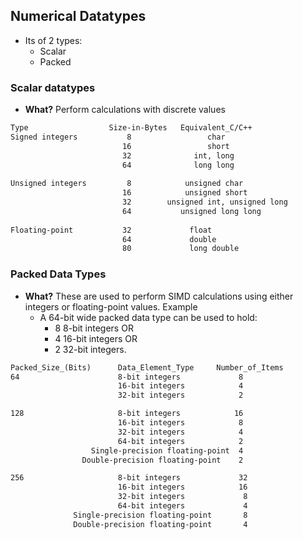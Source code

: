 ## Numerical Datatypes
- Its of 2 types:
  - Scalar
  - Packed

### Scalar datatypes
- **What?** Perform calculations with discrete values
```html
Type                  Size-in-Bytes   Equivalent_C/C++
Signed integers           8                 char
                         16                 short
                         32              int, long
                         64              long long
                         
Unsigned integers         8            unsigned char
                         16            unsigned short
                         32        unsigned int, unsigned long
                         64           unsigned long long
                         
Floating-point           32             float
                         64             double
                         80             long double
```

### Packed Data Types
- **What?** These are used to perform SIMD calculations using either integers or floating-point values. Example
  - A 64-bit wide packed data type can be used to hold:
    - 8 8-bit integers OR
    - 4 16-bit integers OR 
    - 2 32-bit integers.
```html
Packed_Size_(Bits)      Data_Element_Type     Number_of_Items
64                      8-bit integers             8
                        16-bit integers            4
                        32-bit integers            2

128                     8-bit integers            16
                        16-bit integers            8
                        32-bit integers            4
                        64-bit integers            2
                  Single-precision floating-point  4
                Double-precision floating-point    2

256                     8-bit integers             32
                        16-bit integers            16
                        32-bit integers             8
                        64-bit integers             4
              Single-precision floating-point       8
              Double-precision floating-point       4
```
